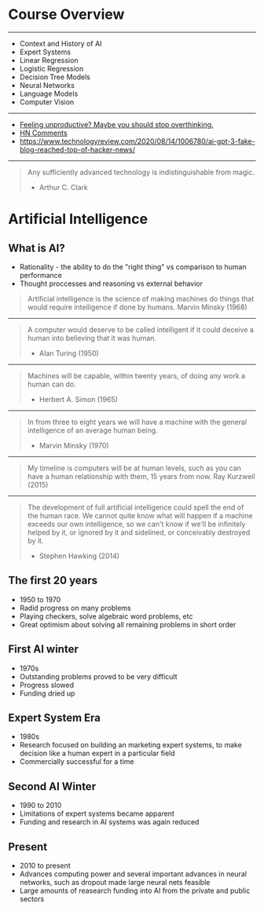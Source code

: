 Course Overview
===============

---

- Context and History of AI
- Expert Systems
- Linear Regression
- Logistic Regression
- Decision Tree Models
- Neural Networks
- Language Models
- Computer Vision

---

- [Feeling unproductive? Maybe you should stop overthinking.](https://adolos.substack.com/p/feeling-unproductive-maybe-you-should)
- [HN Comments](https://news.ycombinator.com/item?id=23893817)
- https://www.technologyreview.com/2020/08/14/1006780/ai-gpt-3-fake-blog-reached-top-of-hacker-news/

---

> Any sufficiently advanced technology is indistinguishable from magic.
> - Arthur C. Clark

Artificial Intelligence
=======================

What is AI?
-----------

- Rationality - the ability to do the "right thing" vs comparison to human performance
- Thought proccesses and reasoning vs external behavior


> Artificial intelligence is the science of making machines do things that would require intelligence if done by humans. 
> Marvin Minsky (1968)

---

> A computer would deserve to be called intelligent if it could deceive a human into believing that it was human. 
> - Alan Turing (1950)

---

> Machines will be capable, within twenty years, of doing any work a human can do.
> - Herbert A. Simon (1965)
---

> In from three to eight years we will have a machine with the general intelligence of an average human being.
> - Marvin Minsky (1970)

---

> My timeline is computers will be at human levels, such as you can have a human relationship with them, 15 years from now.
> Ray Kurzweil (2015)

---

> The development of full artificial intelligence could spell the end of the human race. We cannot quite know what will happen if a machine exceeds our own intelligence, so we can't know if we'll be infinitely helped by it, or ignored by it and sidelined, or conceivably destroyed by it. 
> - Stephen Hawking (2014)

The first 20 years
------------------

- 1950 to 1970
- Radid progress on many problems
- Playing checkers, solve algebraic word problems, etc
- Great optimism about solving all remaining problems in short order

First AI winter
---------------

- 1970s
- Outstanding problems proved to be very difficult
- Progress slowed
- Funding dried up

Expert System Era
-----------------

- 1980s
- Research focused on building an marketing expert systems, to make decision like a human expert in a particular field
- Commercially successful for a time

Second AI Winter
----------------

- 1990 to 2010
- Limitations of expert systems became apparent
- Funding and research in AI systems was again reduced

Present
-------

- 2010 to present
- Advances computing power and several important advances in neural networks, such as dropout made large neural nets feasible
- Large amounts of reasearch funding into AI from the private and public sectors

